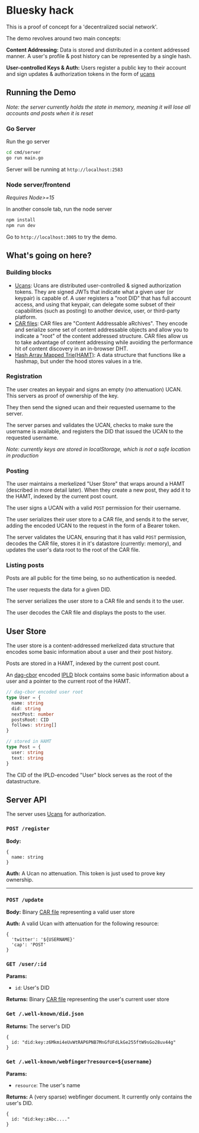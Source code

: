 # Bluesky hack

This is a proof of concept for a 'decentralized social network'.

The demo revolves around two main concepts:

**Content Addressing:** Data is stored and distributed in a content addressed manner. A user's profile & post history can be represented by a single hash.

**User-controlled Keys & Auth:** Users register a public key to their account and sign updates & authorization tokens in the form of [ucans](https://github.com/ucan-wg/ts-ucan/) 

## Running the Demo
_Note: the server currently holds the state in memory, meaning it will lose all accounts and posts when it is reset_
### Go Server

Run the go server

```sh
cd cmd/server
go run main.go
```

Server will be running at `http://localhost:2583`

### Node server/frontend
_Requires Node>=15_

In another console tab, run the node server

```sh
npm install
npm run dev
```

Go to `http://localhost:3005` to try the demo.

## What's going on here?
### Building blocks
- [Ucans](https://github.com/ucan-wg/ts-ucan/): Ucans are distributed user-controlled & signed authorization tokens. They are signed JWTs that indicate what a given user (or keypair) is capable of. A user registers a "root DID" that has full account access, and using that keypair, can delegate some subset of their capabilities (such as posting) to another device, user, or third-party platform.
- [CAR files](https://github.com/ipld/js-car): CAR files are "Content Addressable aRchives". They encode and serialize some set of content addressable objects and allow you to indicate a "root" of the content addressed structure. CAR files allow us to take advantage of content addressing while avoiding the performance hit of content discovery in an in-browser DHT.
- [Hash Array Mapped Trie(HAMT)](https://github.com/rvagg/js-ipld-hashmap): A data structure that functions like a hashmap, but under the hood stores values in a trie. 

### Registration
The user creates an keypair and signs an empty (no attenuation) UCAN. This servers as proof of ownership of the key.

They then send the signed ucan and their requested username to the server.

The server parses and validates the UCAN, checks to make sure the username is available, and registers the DID that issued the UCAN to the requested username.

_Note: currently keys are stored in localStorage, which is not a safe location in production_

### Posting
The user maintains a merkelized "User Store" that wraps around a HAMT (described in more detail later). When they create a new post, they add it to the HAMT, indexed by the current post count.

The user signs a UCAN with a valid `POST` permission for their username.

The user serializes their user store to a CAR file, and sends it to the server, adding the encoded UCAN to the request in the form of a Bearer token.

The server validates the UCAN, ensuring that it has valid `POST` permission, decodes the CAR file, stores it in it's datastore (currently: memory), and updates the user's data root to the root of the CAR file.

### Listing posts
Posts are all public for the time being, so no authentication is needed.

The user requests the data for a given DID.

The server serializes the user store to a CAR file and sends it to the user.

The user decodes the CAR file and displays the posts to the user.


## User Store
The user store is a content-addressed merkelized data structure that encodes some basic information about a user and their post history.

Posts are stored in a HAMT, indexed by the current post count.

An [dag-cbor](https://github.com/ipld/js-dag-cbor) encoded [IPLD](https://github.com/ipld/ipld) block contains some basic information about a user and a pointer to the current root of the HAMT.

```ts
// dag-cbor encoded user root
type User = {
  name: string
  did: string
  nextPost: number
  postsRoot: CID
  follows: string[]
}

// stored in HAMT
type Post = {
  user: string
  text: string
}
```

The CID of the IPLD-encoded "User" block serves as the root of the datastructure.

## Server API
The server uses [Ucans](https://github.com/ucan-wg/ts-ucan/) for authorization.

### `POST /register`

**Body:**
```
{ 
  name: string
}
```

**Auth:**
A Ucan no attenuation. This token is just used to prove key ownership.

---

### `POST /update`

**Body:**
Binary [CAR file](https://github.com/ipld/go-car) representing a valid user store

**Auth:**
A valid Ucan with attenuation for the following resource:
```
{
  'twitter': '${USERNAME}'
  'cap': 'POST'
}
```

### `GET /user/:id`

**Params:**
- `id`: User's DID

**Returns:**
Binary [CAR file](https://github.com/ipld/go-car) representing the user's current user store

### `Get /.well-known/did.json`

**Returns:**
The server's DID
```
{
  id: "did:key:z6Mkmi4eUvWtRAP6PNB7MnGfUFdLkGe255ftW9sGo28uv44g"
}
```

### `Get /.well-known/webfinger?resource=${username}`

**Params:**
- `resource`: The user's name

**Returns:**
A (very sparse) webfinger document. It currently only contains the user's DID.
```
{
  id: "did:key:zAbc...."
}
```


